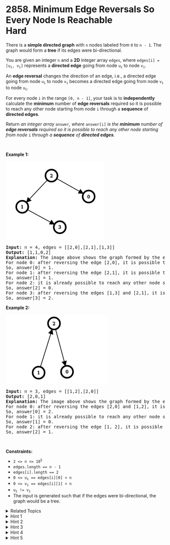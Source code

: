 
# 2858. Minimum Edge Reversals So Every Node Is Reachable<br> Hard

<p>There is a <strong>simple directed graph</strong> with <code>n</code> nodes labeled from <code>0</code> to <code>n - 1</code>. The graph would form a <strong>tree</strong> if its edges were bi-directional.</p>

<p>You are given an integer <code>n</code> and a <strong>2D</strong> integer array <code>edges</code>, where <code>edges[i] = [u<sub>i</sub>, v<sub>i</sub>]</code> represents a <strong>directed edge</strong> going from node <code>u<sub>i</sub></code> to node <code>v<sub>i</sub></code>.</p>

<p>An <strong>edge reversal</strong> changes the direction of an edge, i.e., a directed edge going from node <code>u<sub>i</sub></code> to node <code>v<sub>i</sub></code> becomes a directed edge going from node <code>v<sub>i</sub></code> to node <code>u<sub>i</sub></code>.</p>

<p>For every node <code>i</code> in the range <code>[0, n - 1]</code>, your task is to <strong>independently</strong> calculate the <strong>minimum</strong> number of <strong>edge reversals</strong> required so it is possible to reach any other node starting from node <code>i</code> through a <strong>sequence</strong> of <strong>directed edges</strong>.</p>

<p>Return <em>an integer array </em><code>answer</code><em>, where </em><code>answer[i]</code><em> is the</em><em> </em> <em><strong>minimum</strong> number of <strong>edge reversals</strong> required so it is possible to reach any other node starting from node </em><code>i</code><em> through a <strong>sequence</strong> of <strong>directed edges</strong>.</em></p>

<p>&nbsp;</p>
<p><strong class="example">Example 1:</strong></p>

<p><img height="246" src="./assets/image1.png" width="312" /></p>

<pre>
<strong>Input:</strong> n = 4, edges = [[2,0],[2,1],[1,3]]
<strong>Output:</strong> [1,1,0,2]
<strong>Explanation:</strong> The image above shows the graph formed by the edges.
For node 0: after reversing the edge [2,0], it is possible to reach any other node starting from node 0.
So, answer[0] = 1.
For node 1: after reversing the edge [2,1], it is possible to reach any other node starting from node 1.
So, answer[1] = 1.
For node 2: it is already possible to reach any other node starting from node 2.
So, answer[2] = 0.
For node 3: after reversing the edges [1,3] and [2,1], it is possible to reach any other node starting from node 3.
So, answer[3] = 2.
</pre>

<p><strong class="example">Example 2:</strong></p>

<p><img height="217" src="./assets/image2.png" width="322" /></p>

<pre>
<strong>Input:</strong> n = 3, edges = [[1,2],[2,0]]
<strong>Output:</strong> [2,0,1]
<strong>Explanation:</strong> The image above shows the graph formed by the edges.
For node 0: after reversing the edges [2,0] and [1,2], it is possible to reach any other node starting from node 0.
So, answer[0] = 2.
For node 1: it is already possible to reach any other node starting from node 1.
So, answer[1] = 0.
For node 2: after reversing the edge [1, 2], it is possible to reach any other node starting from node 2.
So, answer[2] = 1.
</pre>

<p>&nbsp;</p>
<p><strong>Constraints:</strong></p>

<ul>
	<li><code>2 &lt;= n &lt;= 10<sup>5</sup></code></li>
	<li><code>edges.length == n - 1</code></li>
	<li><code>edges[i].length == 2</code></li>
	<li><code>0 &lt;= u<sub>i</sub> == edges[i][0] &lt; n</code></li>
	<li><code>0 &lt;= v<sub>i</sub> == edges[i][1] &lt; n</code></li>
	<li><code>u<sub>i</sub> != v<sub>i</sub></code></li>
	<li>The input is generated such&nbsp;that if the edges were bi-directional, the graph would be a tree.</li>
</ul>


<details>

<summary> Related Topics </summary>



</details>


<details>
<summary> Hint 1 </summary>
The problem can be solved using tree DP.
</details>

<details>
<summary> Hint 2 </summary>
Using node <code>0</code> as the root, let <code>dp[x]</code> be the minimum number of edge reversals so node <code>x</code> can reach every node in its subtree.
</details>

<details>
<summary> Hint 3 </summary>
Using a DFS traversing the edges bidirectionally, we can compute <code>dp</code>.<br />
<code>dp[x] = dp[y] +</code> (<code>1</code> if the edge between <code>x</code> and <code>y</code> is going from <code>y</code> to <code>x</code>; <code>0</code> otherwise), where <code>x</code> is the parent of <code>y</code>.
</details>

<details>
<summary> Hint 4 </summary>
Let <code>answer[x]</code> be the minimum number of edge reversals so it is possible to reach any other node starting from node <code>x</code>.
</details>

<details>
<summary> Hint 5 </summary>
Using another DFS starting from node <code>0</code> and traversing the edges bidirectionally, we can compute <code>answer</code>.<br />
<code>answer[0] = dp[0]</code><br />
<code>answer[y] = answer[x] +</code> (<code>1</code> if the edge between <code>x</code> and <code>y</code> is going from <code>x</code> to <code>y</code>; <code>-1</code> otherwise), where <code>x</code> is the parent of <code>y</code>.
</details>